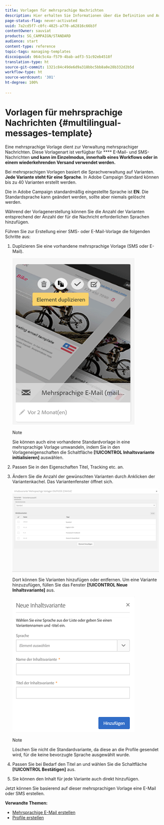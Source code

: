 ```yaml
---
title: Vorlagen für mehrsprachige Nachrichten
description: Hier erhalten Sie Informationen über die Definition und Ausführung mehrsprachiger E-Mail- und SMS-Sendungen im Rahmen eines einzigen Versands in der bevorzugten Sprache Ihrer automatisch segmentierten Kunden. Zusätzlich können Sie Leistungsberichte zu jedem Versand aufgeschlüsselt nach Sprachen und Personen erstellen.
page-status-flag: never-activated
uuid: 7a2cd5f7-c0fc-4825-a770-a62816c66b3f
contentOwner: sauviat
products: SG_CAMPAIGN/STANDARD
audience: start
content-type: reference
topic-tags: managing-templates
discoiquuid: 064c5c4a-f579-4bab-adf3-51c92eb4518f
translation-type: ht
source-git-commit: 1321c84c49de6d9a318bbc5bb8a0e28b332d2b5d
workflow-type: ht
source-wordcount: '301'
ht-degree: 100%

---
```



# Vorlagen für mehrsprachige Nachrichten {#multilingual-messages-template}

Eine mehrsprachige Vorlage dient zur Verwaltung mehrsprachiger Nachrichten. Diese Vorlagenart ist verfügbar für **** E-Mail- und SMS-Nachrichten **und kann im Einzelmodus, innerhalb eines Workflows oder in einem wiederkehrenden Versand verwendet werden.**

Bei mehrsprachigen Vorlagen basiert die Sprachverwaltung auf Varianten. **Jede Variante steht für eine Sprache**. In Adobe Campaign Standard können bis zu 40 Varianten erstellt werden.

Die in Adobe Campaign standardmäßig eingestellte Sprache ist **EN**. Die Standardsprache kann geändert werden, sollte aber niemals gelöscht werden.

Während der Vorlagenerstellung können Sie die Anzahl der Varianten entsprechend der Anzahl der für die Nachricht erforderlichen Sprachen hinzufügen.

Führen Sie zur Erstellung einer SMS- oder E-Mail-Vorlage die folgenden Schritte aus:

1. Duplizieren Sie eine vorhandene mehrsprachige Vorlage (SMS oder E-Mail).

   ![](assets/multi_template_duplicate.png)

   >[!NOTE]
   >
   >Sie können auch eine vorhandene Standardvorlage in eine mehrsprachige Vorlage umwandeln, indem Sie in den Vorlageneigenschaften die Schaltfläche **[!UICONTROL Inhaltsvariante initialisieren]** auswählen.

1. Passen Sie in den Eigenschaften Titel, Tracking etc. an.

1. Ändern Sie die Anzahl der gewünschten Varianten durch Anklicken der Variantenkachel. Das Variantenfenster öffnet sich.

   ![](assets/multi_template_variants.png)

   Dort können Sie Varianten hinzufügen oder entfernen. Um eine Variante hinzuzufügen, füllen Sie das Fenster **[!UICONTROL Neue Inhaltsvariante]** aus.

   ![](assets/multi_template_newvariant.png)

   >[!NOTE]
   >
   >Löschen Sie nicht die Standardvariante, da diese an die Profile gesendet wird, für die keine bevorzugte Sprache ausgewählt wurde.

1. Passen Sie bei Bedarf den Titel an und wählen Sie die Schaltfläche **[!UICONTROL Bestätigen]** aus.

1. Sie können den Inhalt für jede Variante auch direkt hinzufügen.

Jetzt können Sie basierend auf dieser mehrsprachigen Vorlage eine E-Mail oder SMS erstellen.

**Verwandte Themen:**

* [Mehrsprachige E-Mail erstellen](../../channels/using/creating-a-multilingual-email.md)
* [Profile erstellen](../../audiences/using/creating-profiles.md)
